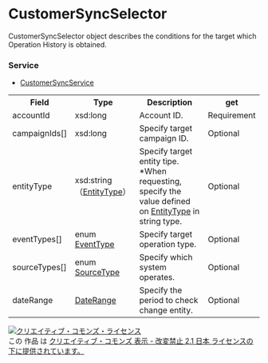 # CustomerSyncSelector
CustomerSyncSelector object describes the conditions for the target which Operation History is obtained.

### Service
+ [CustomerSyncService](../services/CustomerSyncService.md)

<table>
 <tr>
  <th>Field</th>
  <th>Type</th>
  <th>Description</th>
  <th>get</th>
 </tr>
 <tr>
  <td>accountId</td>
  <td>xsd:long</td>
  <td>Account ID. </td>
  <td>Requirement</td>
 </tr>
 <tr>
  <td>campaignIds[]</td>
  <td>xsd:long</td>
  <td>Specify target campaign ID.</td>
  <td>Optional</td>
 </tr>
 <tr>
  <td>entityType</td>
  <td>xsd:string<br>
  （<a href="./EntityType.md">EntityType</a>）  
  </td>
  <td>Specify target entity tipe. <br>
  *When requesting, specify the value defined on <a href="./EntityType.md">EntityType</a> in string type.
  </td>
  <td>Optional</td>
 </tr>
 <tr>
  <td>eventTypes[]</td>
  <td>enum <a href="./EventType.md">EventType</a></td>
  <td>Specify target operation type.</td>
  <td>Optional</td>
 </tr>
 <tr>
  <td>sourceTypes[]</td>
  <td>enum <a href="./SourceType.md">SourceType</a></td>
  <td>Specify which system operates.</td>
  <td>Optional</td>
 </tr>
 <tr>
  <td>dateRange</td>
  <td><a href="./DateRange.md">DateRange</a></td>
  <td>Specify the period to check change entity.</td>
  <td>Optional</td>
 </tr>
 </table>

<a rel="license" href="http://creativecommons.org/licenses/by-nd/2.1/jp/"><img alt="クリエイティブ・コモンズ・ライセンス" style="border-width:0" src="https://i.creativecommons.org/l/by-nd/2.1/jp/88x31.png" /></a><br />この 作品 は <a rel="license" href="http://creativecommons.org/licenses/by-nd/2.1/jp/">クリエイティブ・コモンズ 表示 - 改変禁止 2.1 日本 ライセンスの下に提供されています。</a>
